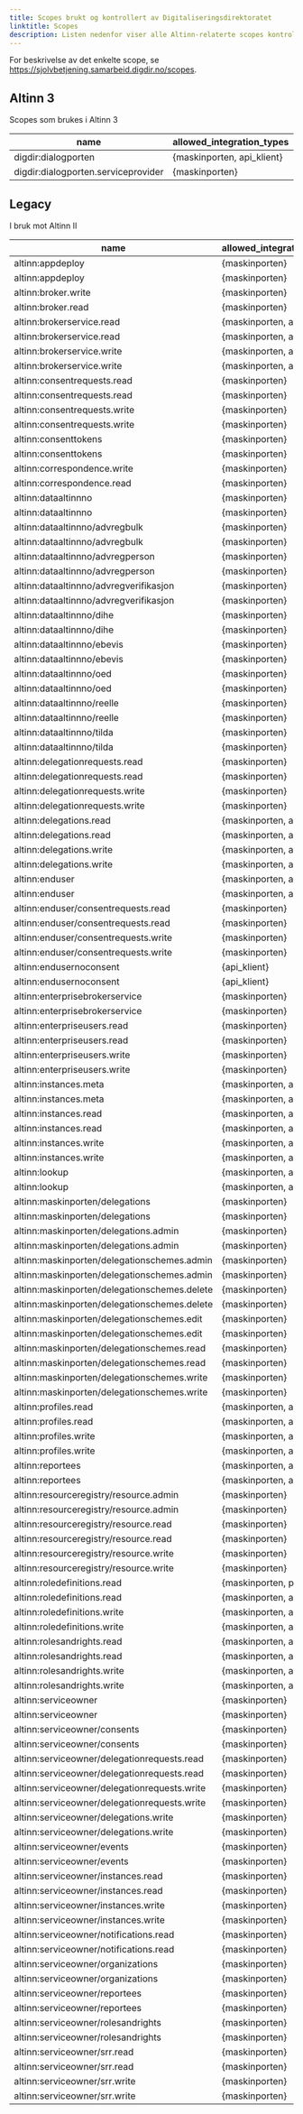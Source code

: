 ```yaml
---
title: Scopes brukt og kontrollert av Digitaliseringsdirektoratet
linktitle: Scopes
description: Listen nedenfor viser alle Altinn-relaterte scopes kontrollert av Digdir i ID-porten og maskinporten.
---
```


For beskrivelse av det enkelte scope, se https://sjolvbetjening.samarbeid.digdir.no/scopes.

## Altinn 3
Scopes som brukes i Altinn 3

|name                                         |allowed_integration_types|  authorization_max_lifetime|
|---- |                                        -------------------------|  --------------------------|
| digdir:dialogporten                         | {maskinporten, api_klient}                 | 7776000 |
| digdir:dialogporten.serviceprovider         | {maskinporten}                             |    3600 |

## Legacy
I bruk mot Altinn II

|name                                         |allowed_integration_types|  authorization_max_lifetime|
|---- |                                        -------------------------|  --------------------------|
|altinn:appdeploy                             |{maskinporten}                               |    3600|
|altinn:appdeploy                             |{maskinporten}                               |    3600
|altinn:broker.write                          |{maskinporten}                               |    3600
|altinn:broker.read                           |{maskinporten}                               |    3600
|altinn:brokerservice.read                    |{maskinporten, api_klient}                   | 7776000
|altinn:brokerservice.read                    |{maskinporten, api_klient}                   | 7776000
|altinn:brokerservice.write                   |{maskinporten, api_klient}                   | 7776000
|altinn:brokerservice.write                   |{maskinporten, api_klient}                   | 7776000
|altinn:consentrequests.read                  |{maskinporten}                               |    3600
|altinn:consentrequests.read                  |{maskinporten}                               |    3600
|altinn:consentrequests.write                 |{maskinporten}                               |    3600
|altinn:consentrequests.write                 |{maskinporten}                               |    3600
|altinn:consenttokens                         |{maskinporten}                               |    3600
|altinn:consenttokens                         |{maskinporten}                               |    3600
|altinn:correspondence.write                  |{maskinporten}                               |    3600
|altinn:correspondence.read                   |{maskinporten}                               |    3600
|altinn:dataaltinnno                          |{maskinporten}                               |    3600
|altinn:dataaltinnno                          |{maskinporten}                               |    3600
|altinn:dataaltinnno/advregbulk               |{maskinporten}|
|altinn:dataaltinnno/advregbulk               |{maskinporten}|
|altinn:dataaltinnno/advregperson             |{maskinporten}|
|altinn:dataaltinnno/advregperson             |{maskinporten}|
|altinn:dataaltinnno/advregverifikasjon       |{maskinporten}|
|altinn:dataaltinnno/advregverifikasjon       |{maskinporten}|
|altinn:dataaltinnno/dihe                     |{maskinporten}                              |    7200|
|altinn:dataaltinnno/dihe                     |{maskinporten}                               |    7200
|altinn:dataaltinnno/ebevis                   |{maskinporten}                               |    7200
|altinn:dataaltinnno/ebevis                   |{maskinporten}                               |    7200
|altinn:dataaltinnno/oed                      |{maskinporten}|
|altinn:dataaltinnno/oed                      |{maskinporten}|
|altinn:dataaltinnno/reelle                   |{maskinporten}|
|altinn:dataaltinnno/reelle                   |{maskinporten}|
|altinn:dataaltinnno/tilda                    |{maskinporten}|
|altinn:dataaltinnno/tilda                    |{maskinporten}|
|altinn:delegationrequests.read               |{maskinporten}                              |    3600|
|altinn:delegationrequests.read               |{maskinporten}                               |    3600
|altinn:delegationrequests.write              |{maskinporten}                               |    3600
|altinn:delegationrequests.write              |{maskinporten}                               |    3600
|altinn:delegations.read                      |{maskinporten, api_klient}                   | 7776000
|altinn:delegations.read                      |{maskinporten, api_klient}                   | 7776000
|altinn:delegations.write                     |{maskinporten, api_klient}                   | 7776000
|altinn:delegations.write                     |{maskinporten, api_klient}                   | 7776000
|altinn:enduser                               |{maskinporten, api_klient}                   | 7776000
|altinn:enduser                               |{maskinporten, api_klient}                   | 7776000
|altinn:enduser/consentrequests.read          |{maskinporten}                               |    3600
|altinn:enduser/consentrequests.read          |{maskinporten}                               |    3600
|altinn:enduser/consentrequests.write         |{maskinporten}                               |    3600
|altinn:enduser/consentrequests.write         |{maskinporten}                               |    3600
|altinn:endusernoconsent                      |{api_klient}                                 | 7776000
|altinn:endusernoconsent                      |{api_klient}                                 | 7776000
|altinn:enterprisebrokerservice               |{maskinporten}                               |    3600
|altinn:enterprisebrokerservice               |{maskinporten}                               |    3600
|altinn:enterpriseusers.read                  |{maskinporten}                               |    3600
|altinn:enterpriseusers.read                  |{maskinporten}                               |    3600
|altinn:enterpriseusers.write                 |{maskinporten}                               |    3600
|altinn:enterpriseusers.write                 |{maskinporten}                               |    3600
|altinn:instances.meta                        |{maskinporten, api_klient}                   | 7776000
|altinn:instances.meta                        |{maskinporten, api_klient}                   | 7776000
|altinn:instances.read                        |{maskinporten, api_klient}                   | 7776000
|altinn:instances.read                        |{maskinporten, api_klient}                   | 7776000
|altinn:instances.write                       |{maskinporten, api_klient}                   | 7776000
|altinn:instances.write                       |{maskinporten, api_klient}                   | 7776000
|altinn:lookup                                |{maskinporten, api_klient}                   | 7776000
|altinn:lookup                                |{maskinporten, api_klient}                   | 7776000
|altinn:maskinporten/delegations              |{maskinporten}                               |    3600
|altinn:maskinporten/delegations              |{maskinporten}                               |    3600
|altinn:maskinporten/delegations.admin        |{maskinporten}                               |    3600
|altinn:maskinporten/delegations.admin        |{maskinporten}                               |    3600
|altinn:maskinporten/delegationschemes.admin  |{maskinporten}                               |    3600
|altinn:maskinporten/delegationschemes.admin  |{maskinporten}                               |    3600
|altinn:maskinporten/delegationschemes.delete |{maskinporten}                               |    3600
|altinn:maskinporten/delegationschemes.delete |{maskinporten}                               |    3600
|altinn:maskinporten/delegationschemes.edit   |{maskinporten}                               |    3600
|altinn:maskinporten/delegationschemes.edit   |{maskinporten}                               |    3600
|altinn:maskinporten/delegationschemes.read   |{maskinporten}                               |    3600
|altinn:maskinporten/delegationschemes.read   |{maskinporten}                               |    3600
|altinn:maskinporten/delegationschemes.write  |{maskinporten}                               |    3600
|altinn:maskinporten/delegationschemes.write  |{maskinporten}                               |    3600
|altinn:profiles.read                         |{maskinporten, api_klient}                   | 7776000
|altinn:profiles.read                         |{maskinporten, api_klient}                   | 7776000
|altinn:profiles.write                        |{maskinporten, api_klient}                   | 7776000
|altinn:profiles.write                        |{maskinporten, api_klient}                   | 7776000
|altinn:reportees                             |{maskinporten, api_klient}                   | 7776000
|altinn:reportees                             |{maskinporten, api_klient}                   | 7776000
|altinn:resourceregistry/resource.admin       |{maskinporten}|
|altinn:resourceregistry/resource.admin       |{maskinporten}|
|altinn:resourceregistry/resource.read        |{maskinporten}|
|altinn:resourceregistry/resource.read        |{maskinporten}|
|altinn:resourceregistry/resource.write       |{maskinporten}|
|altinn:resourceregistry/resource.write       |{maskinporten}|
|altinn:roledefinitions.read                  |{maskinporten, pi_klient}                   | 7776000|
|altinn:roledefinitions.read                  |{maskinporten, api_klient}                   | 7776000
|altinn:roledefinitions.write                 |{maskinporten, api_klient}                   | 7776000
|altinn:roledefinitions.write                 |{maskinporten, api_klient}                   | 7776000
|altinn:rolesandrights.read                   |{maskinporten, api_klient}                   | 7776000
|altinn:rolesandrights.read                   |{maskinporten, api_klient}                   | 7776000
|altinn:rolesandrights.write                  |{maskinporten, api_klient}                   | 7776000
|altinn:rolesandrights.write                  |{maskinporten, api_klient}                   | 7776000
|altinn:serviceowner                          |{maskinporten}                               |    3600
|altinn:serviceowner                          |{maskinporten}                               |    3600
|altinn:serviceowner/consents                 |{maskinporten}                               |    3600
|altinn:serviceowner/consents                 |{maskinporten}                               |    3600
|altinn:serviceowner/delegationrequests.read  |{maskinporten}                               |    3600
|altinn:serviceowner/delegationrequests.read  |{maskinporten}                               |    3600
|altinn:serviceowner/delegationrequests.write |{maskinporten}                               |    3600
|altinn:serviceowner/delegationrequests.write |{maskinporten}                               |    3600
|altinn:serviceowner/delegations.write        |{maskinporten}                               |    3600
|altinn:serviceowner/delegations.write        |{maskinporten}                               |    3600
|altinn:serviceowner/events                   |{maskinporten}                               |    3600
|altinn:serviceowner/events                   |{maskinporten}                               |    3600
|altinn:serviceowner/instances.read           |{maskinporten}                               |    3600
|altinn:serviceowner/instances.read           |{maskinporten}                               |    3600
|altinn:serviceowner/instances.write          |{maskinporten}                               |    3600
|altinn:serviceowner/instances.write          |{maskinporten}                               |    3600
|altinn:serviceowner/notifications.read       |{maskinporten}                               |    3600
|altinn:serviceowner/notifications.read       |{maskinporten}                               |    3600
|altinn:serviceowner/organizations            |{maskinporten}                               |    3600
|altinn:serviceowner/organizations            |{maskinporten}                               |    3600
|altinn:serviceowner/reportees                |{maskinporten}                               |    3600
|altinn:serviceowner/reportees                |{maskinporten}                               |    3600
|altinn:serviceowner/rolesandrights           |{maskinporten}                               |    3600
|altinn:serviceowner/rolesandrights           |{maskinporten}                               |    3600
|altinn:serviceowner/srr.read                 |{maskinporten}                               |    3600
|altinn:serviceowner/srr.read                 |{maskinporten}                               |    3600
|altinn:serviceowner/srr.write                |{maskinporten}                               |    3600
|altinn:serviceowner/srr.write                |{maskinporten}                               |    3600
